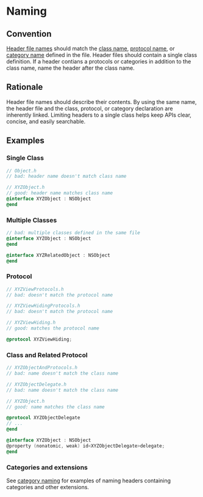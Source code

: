 # Naming

## Convention

[Header file names](https://developer.apple.com/library/archive/documentation/Cocoa/Conceptual/CodingGuidelines/Articles/NamingBasics.html#//apple_ref/doc/uid/20001281-1002806-BBCFIFEH) should match the [class name](../Classes/Naming.md), [protocol name](../Protocols/Naming.md), or [category name](../Categories/Naming.md) defined in the file. Header files should contain a single class definition. If a header contians a protocols or categories in addition to the class name, name the header after the class name.

## Rationale

Header file names should describe their contents. By using the same name, the header file and the class, protocol, or category declaration are inherently linked. Limiting headers to a single class helps keep APIs clear, concise, and easily searchable.

## Examples

### Single Class

```Objective-C
// Object.h 
// bad: header name doesn't match class name

// XYZObject.h
// good: header name matches class name
@interface XYZObject : NSObject
@end
```

### Multiple Classes

```Objective-C
// bad: multiple classes defined in the same file
@interface XYZObject : NSObject
@end

@interface XYZRelatedObject : NSObject
@end
```

### Protocol

```Objective-C
// XYZViewProtocols.h
// bad: doesn't match the protocol name

// XYZViewHidingProtocols.h
// bad: doesn't match the protocol name

// XYZViewHiding.h
// good: matches the protocol name

@protocol XYZViewHiding;
```

### Class and Related Protocol

```Objective-C
// XYZObjectAndProtocols.h
// bad: name doesn't match the class name

// XYZObjectDelegate.h
// bad: name doesn't match the class name

// XYZObject.h
// good: name matches the class name

@protocol XYZObjectDelegate
// ...
@end

@interface XYZObject : NSObject
@property (nonatomic, weak) id<XYZObjectDelegate>delegate;
@end
```

### Categories and extensions

See [category naming](../Categories/Naming.md) for examples of naming headers containing categories and other extensions.
